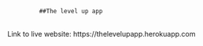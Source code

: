              ##The level up app
</br>
Link to live website: https://thelevelupapp.herokuapp.com
</br>
